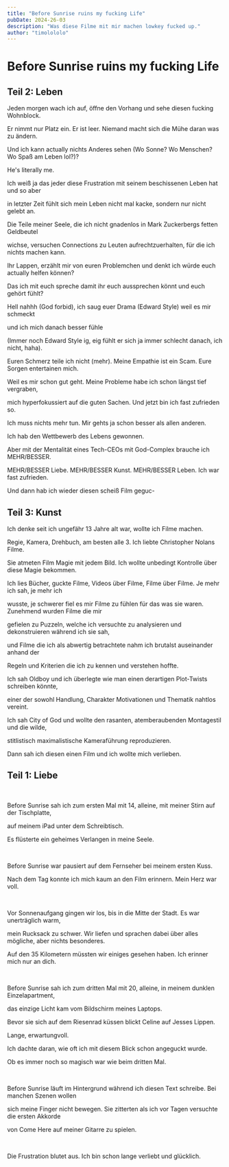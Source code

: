 ```yaml
---
title: "Before Sunrise ruins my fucking Life"
pubDate: 2024-26-03
description: "Was diese Filme mit mir machen lowkey fucked up."
author: "timolololo"
---
```


# Before Sunrise ruins my fucking Life

## Teil 2: Leben 

Jeden morgen wach ich auf, öffne den Vorhang und sehe diesen fucking Wohnblock.

Er nimmt nur Platz ein. Er ist leer. Niemand macht sich die Mühe daran was zu ändern.

Und ich kann actually nichts Anderes sehen (Wo Sonne? Wo Menschen? Wo Spaß am Leben lol?)?

He's literally me.

Ich weiß ja das jeder diese Frustration mit seinem beschissenen Leben hat und so aber

in letzter Zeit fühlt sich mein Leben nicht mal kacke, sondern nur nicht gelebt an.

Die Teile meiner Seele, die ich nicht gnadenlos in Mark Zuckerbergs fetten Geldbeutel

wichse, versuchen Connections zu Leuten aufrechtzuerhalten, für die ich nichts machen kann.

Ihr Lappen, erzählt mir von euren Problemchen und denkt ich würde euch actually helfen können?

Das ich mit euch spreche damit ihr euch aussprechen könnt und euch gehört fühlt?

Hell nahhh (God forbid), ich saug euer Drama (Edward Style) weil es mir schmeckt

und ich mich danach besser fühle

(Immer noch Edward Style ig, eig fühlt er sich ja immer schlecht danach, ich nicht, haha).

Euren Schmerz teile ich nicht (mehr). Meine Empathie ist ein Scam. Eure Sorgen entertainen mich.

Weil es mir schon gut geht. Meine Probleme habe ich schon längst tief vergraben,

mich hyperfokussiert auf die guten Sachen. Und jetzt bin ich fast zufrieden so.

Ich muss nichts mehr tun. Mir gehts ja schon besser als allen anderen.

Ich hab den Wettbewerb des Lebens gewonnen.

Aber mit der Mentalität eines Tech-CEOs mit God-Complex brauche ich MEHR/BESSER.

MEHR/BESSER Liebe. MEHR/BESSER Kunst. MEHR/BESSER Leben. Ich war fast zufrieden.

Und dann hab ich wieder diesen scheiß Film geguc-

## Teil 3: Kunst

Ich denke seit ich ungefähr 13 Jahre alt war, wollte ich Filme machen.

Regie, Kamera, Drehbuch, am besten alle 3. Ich liebte Christopher Nolans Filme.

Sie atmeten Film Magie mit jedem Bild. Ich wollte unbedingt Kontrolle über diese Magie bekommen.

Ich lies Bücher, guckte Filme, Videos über Filme, Filme über Filme. Je mehr ich sah, je mehr ich

wusste, je schwerer fiel es mir Filme zu fühlen für das was sie waren. Zunehmend wurden Filme die mir

gefielen zu Puzzeln, welche ich versuchte zu analysieren und dekonstruieren während ich sie sah,

und Filme die ich als abwertig betrachtete nahm ich brutalst auseinander anhand der

Regeln und Kriterien die ich zu kennen und verstehen hoffte.

Ich sah Oldboy und ich überlegte wie man einen derartigen Plot-Twists schreiben könnte,

einer der sowohl Handlung, Charakter Motivationen und Thematik nahtlos vereint.

Ich sah City of God und wollte den rasanten, atemberaubenden Montagestil und die wilde,

stitlistisch maximalistische Kameraführung reproduzieren.

Dann sah ich diesen einen Film und ich wollte mich verlieben.

## Teil 1: Liebe

<br>

Before Sunrise sah ich zum ersten Mal mit 14, alleine, mit meiner Stirn auf der Tischplatte,

auf meinem iPad unter dem Schreibtisch.

Es flüsterte ein geheimes Verlangen in meine Seele.

<br>

Before Sunrise war pausiert auf dem Fernseher bei meinem ersten Kuss.

Nach dem Tag konnte ich mich kaum an den Film erinnern. Mein Herz war voll.

<br>

Vor Sonnenaufgang gingen wir los, bis in die Mitte der Stadt. Es war unerträglich warm,

mein Rucksack zu schwer. Wir liefen und sprachen dabei über alles mögliche, aber nichts besonderes.

Auf den 35 Kilometern müssten wir einiges gesehen haben. Ich erinner mich nur an dich.

<br>

Before Sunrise sah ich zum dritten Mal mit 20, alleine, in meinem dunklen Einzelapartment,

das einzige Licht kam vom Bildschirm meines Laptops.

Bevor sie sich auf dem Riesenrad küssen blickt Celine auf Jesses Lippen.

Lange, erwartungvoll.

Ich dachte daran, wie oft ich mit diesem Blick schon angeguckt wurde.

Ob es immer noch so magisch war wie beim dritten Mal.

<br>

Before Sunrise läuft im Hintergrund während ich diesen Text schreibe. Bei manchen Szenen wollen

sich meine Finger nicht bewegen. Sie zitterten als ich vor Tagen versuchte die ersten Akkorde

von Come Here auf meiner Gitarre zu spielen.

<br>

Die Frustration blutet aus. Ich bin schon lange verliebt und glücklich.
